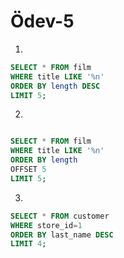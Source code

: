 # Ödev-5
1.
```sql
SELECT * FROM film
WHERE title LIKE '%n'
ORDER BY length DESC
LIMIT 5;
```
2.
```sql 

SELECT * FROM film
WHERE title LIKE '%n'
ORDER BY length
OFFSET 5
LIMIT 5;
```
3.
```sql
SELECT * FROM customer
WHERE store_id=1
ORDER BY last_name DESC
LIMIT 4;
```
